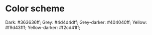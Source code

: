 # Color scheme

Dark: #363636ff;
Grey: #4d4d4dff;
Grey-darker: #404040ff;
Yellow: #f9d43fff;
Yellow-darker: #f2cd41ff;
